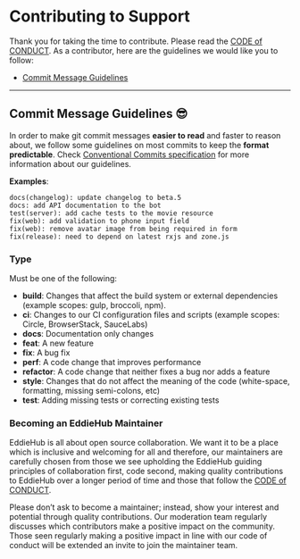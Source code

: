 # Contributing to Support

Thank you for taking the time to contribute. Please read the [CODE of CONDUCT](CODE_OF_CONDUCT.md).
As a contributor, here are the guidelines we would like you to follow:

- [Commit Message Guidelines](#commit)

---

## <a name="commit"></a> Commit Message Guidelines 😎

In order to make git commit messages **easier to read** and faster to reason about, we follow some guidelines on most commits to keep the **format predictable**. Check [Conventional Commits specification](https://conventionalcommits.org) for more information about our guidelines.

**Examples**:

```
docs(changelog): update changelog to beta.5
docs: add API documentation to the bot
test(server): add cache tests to the movie resource
fix(web): add validation to phone input field
fix(web): remove avatar image from being required in form
fix(release): need to depend on latest rxjs and zone.js
```

### Type

Must be one of the following:

- **build**: Changes that affect the build system or external dependencies (example scopes: gulp, broccoli, npm).
- **ci**: Changes to our CI configuration files and scripts (example scopes: Circle, BrowserStack, SauceLabs)
- **docs**: Documentation only changes
- **feat**: A new feature
- **fix**: A bug fix
- **perf**: A code change that improves performance
- **refactor**: A code change that neither fixes a bug nor adds a feature
- **style**: Changes that do not affect the meaning of the code (white-space, formatting, missing semi-colons, etc)
- **test**: Adding missing tests or correcting existing tests

### Becoming an EddieHub Maintainer

EddieHub is all about open source collaboration. We want it to be a place which is inclusive and welcoming for all and therefore, our maintainers are carefully chosen from those we see upholding the EddieHub guiding principles of collaboration first, code second, making quality contributions to EddieHub over a longer period of time and those that follow the [CODE of CONDUCT](CODE_OF_CONDUCT.md).

Please don’t ask to become a maintainer; instead, show your interest and potential through quality contributions. Our moderation team regularly discusses which contributors make a positive impact on the community. Those seen regularly making a positive impact in line with our code of conduct will be extended an invite to join the maintainer team.
